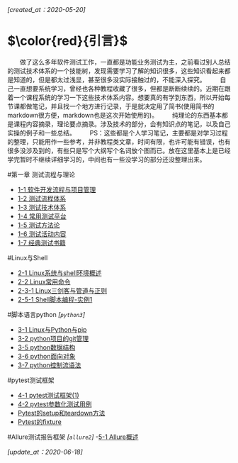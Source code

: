 *[created_at：2020-05-20]* 
# $\color{red}{引言}$
&emsp;&emsp;做了这么多年软件测试工作，一直都是功能业务测试为主，之前看过别人总结的测试技术体系的一个技能树，发现需要学习了解的知识很多，这些知识看起来都是知道的，但是都太过浅显，甚至很多没实际接触过的，不能深入探究。
&emsp;&emsp;自己一直想要系统学习，曾经也各种教程收藏了很多，但都是断断续续的。近期在跟着一个课程系统的学习一下这些技术体系内容。想要真的有学到东西，所以开始每节课都做笔记，并且找一个地方进行记录，于是就决定用了简书(使用简书的markdown很方便，markdown也是这次开始使用的)。
&emsp;&emsp;纯理论的东西基本都是课程内容摘录，理论要点摘录。涉及技术的部分，会有知识点的笔记，以及自己实操的例子和一些总结。
&emsp;&emsp;PS：这些都是个人学习笔记，主要都是对学习过程的整理，只能用作一些参考，并非教程类文章，时间有限，也许可能有错误，也有很多没涉及到的，有些只是写个大纲写个名词放个图而已。放在这里基本上是已经学完暂时不继续详细学习的，中间也有一些没学习的部分还没整理出来。
 
#第一章 测试流程与理论
- [1-1 软件开发流程与项目管理](https://www.jianshu.com/p/93baf112f741)
- [1-2 测试流程体系](https://www.jianshu.com/p/6857ef42ecc3)
- [1-3 测试技术体系](https://www.jianshu.com/p/079f40f27722)
- [1-4 常用测试平台](https://www.jianshu.com/p/889d997f217d)
- [1-5 测试方法论](https://www.jianshu.com/p/65a20b1b33a2)
- [1-6 测试活动内容](https://www.jianshu.com/p/d3e7ceb76e73)
- [1-7 经典测试书籍](https://www.jianshu.com/p/ebe1f1a2759b)

#Linux与Shell
- [2-1 Linux系统与shell环境概述](https://www.jianshu.com/p/425cc3b1cab2)
- [2-2 Linux常用命令](https://www.jianshu.com/p/d1dff3774ac0)
- [2-3-1 Linux三剑客与管道与正则](https://www.jianshu.com/p/219de355cad4)
- [2-5-1 Shell脚本编程-实例1](https://www.jianshu.com/p/2a90955998af)

#脚本语言python    *[`python3`]*
- [3-1 Linux与Python与pip](https://www.jianshu.com/p/3adbfdc7c8bc)
- [3-2 python项目的git管理](https://www.jianshu.com/p/1f9cd02edf7e)
- [3-5 python数据结构](https://www.jianshu.com/p/3d5f0ff9802b)
- [3-6 python面向对象](https://www.jianshu.com/p/1389f69ac82d)
- [3-7 python控制流语法](https://www.jianshu.com/p/f350d8af5911)

#pytest测试框架
- [4-1 pytest测试框架(1)](https://www.jianshu.com/p/651f983f1504)
- [4-2 pytest参数化测试用例](https://www.jianshu.com/p/86ea2976d381)
- [Pytest的setup和teardown方法](https://www.jianshu.com/p/2e9a19fc2ef3)
- [Pytest的fixture](https://www.jianshu.com/p/4f10f09fae7b)

#Allure测试报告框架   *[`allure2`]*
-[5-1 Allure概述](https://www.jianshu.com/p/8cc76d4f4639)



*[update_at：2020-06-18]* 